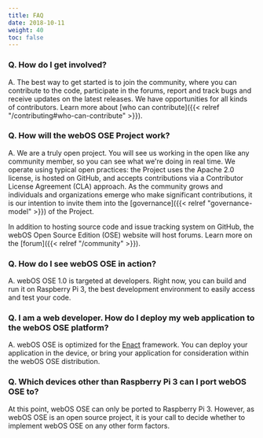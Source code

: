 ```yaml
---
title: FAQ
date: 2018-10-11
weight: 40
toc: false
---
```


### Q. How do I get involved?

A. The best way to get started is to join the community, where you can contribute to the code, participate in the forums, report and track bugs and receive updates on the latest releases. We have opportunities for all kinds of contributors. Learn more about [who can contribute]({{< relref "/contributing#who-can-contribute" >}}).

### Q. How will the webOS OSE Project work?

A. We are a truly open project. You will see us working in the open like any community member, so you can see what we're doing in real time. We operate using typical open practices: the Project uses the Apache 2.0 license, is hosted on GitHub, and accepts contributions via a Contributor License Agreement (CLA) approach. As the community grows and individuals and organizations emerge who make significant contributions, it is our intention to invite them into the [governance]({{< relref "governance-model" >}}) of the Project.

In addition to hosting source code and issue tracking system on GitHub, the webOS Open Source Edition (OSE) website will host forums.  Learn more on the [forum]({{< relref "/community" >}}).

### Q. How do I see webOS OSE in action?

A. webOS OSE 1.0 is targeted at developers. Right now, you can build and run it on Raspberry Pi 3, the best development environment to easily access and test your code.

### Q. I am a web developer. How do I deploy my web application to the webOS OSE platform?

A. webOS OSE is optimized for the [Enact](http://enactjs.com) framework. You can deploy your application in the device, or bring your application for consideration within the webOS OSE distribution.

### Q. Which devices other than Raspberry Pi 3 can I port webOS OSE to?

At this point, webOS OSE can only be ported to Raspberry Pi 3. However, as webOS OSE is an open source project, it is your call to decide whether to implement webOS OSE on any other form factors.
